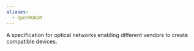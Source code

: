 ```yaml
---
aliases:
  - OpenROADM
---
```

A specification for optical networks enabling different vendors to create compatible devices.